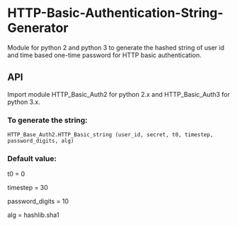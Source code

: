 # HTTP-Basic-Authentication-String-Generator
Module for python 2 and python 3 to generate the hashed string of user id and time based one-time password for HTTP basic authentication.

## API
Import module HTTP_Basic_Auth2 for python 2.x and HTTP_Basic_Auth3 for python 3.x.

### To generate the string:
```
HTTP_Base_Auth2.HTTP_Basic_string (user_id, secret, t0, timestep, password_digits, alg)
```
### Default value:

t0 = 0

timestep = 30

password_digits = 10

alg = hashlib.sha1
